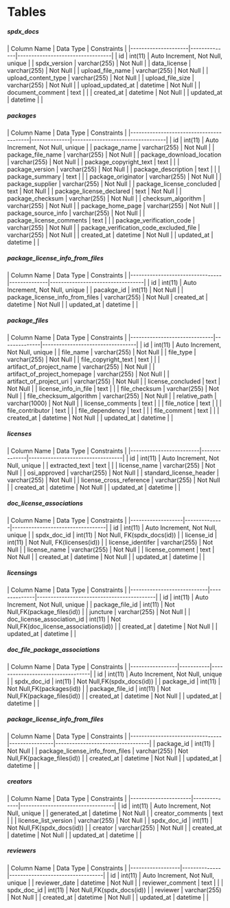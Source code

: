 Tables
======

<h5>spdx_docs</h5>
| Column Name         | Data Type    | Constraints                      |
|---------------------|--------------|----------------------------------|
| id                  | int(11)      | Auto Increment, Not Null, unique |
| spdx_version        | varchar(255) | Not Null                         |
| data_license        | varchar(255) | Not Null                         |
| upload_file_name    | varchar(255) | Not Null                         |
| upload_content_type | varchar(255) | Not Null                         |
| upload_file_size    | varchar(255) | Not Null                         |
| upload_updated_at   | datetime     | Not Null                         |
| document_comment    | text         |                                  |
| created_at          | datetime     | Not Null                         |
| updated_at          | datetime     |                                  |

<h5>packages</h5>
| Column Name                             | Data Type    | Constraints                      |
|-----------------------------------------|--------------|----------------------------------|
| id                                      | int(11)      | Auto Increment, Not Null, unique |
| package_name                            | varchar(255) | Not Null                         |
| package_file_name                       | varchar(255) | Not Null                         |
| package_download_location               | varchar(255) | Not Null                         |
| package_copyright_text                  | text         |                                  |
| package_version                         | varchar(255) | Not Null                         |
| package_description                     | text         |                                  |
| package_summary                         | text         |                                  |
| package_originator                      | varchar(255) | Not Null                         |
| package_supplier                        | varchar(255) | Not Null                         |
| package_license_concluded               | text         | Not Null                         |
| package_license_declared                | text         | Not Null                         |
| package_checksum                        | varchar(255) | Not Null                         |
| checksum_algorithm                      | varchar(255) | Not Null                         |
| package_home_page                       | varchar(255) | Not Null                         |
| package_source_info                     | varchar(255) | Not Null                         |
| package_license_comments                | text         |                                  |
| package_verification_code               | varchar(255) | Not Null                         |
| package_verification_code_excluded_file | varchar(255) | Not Null                         |
| created_at                              | datetime     | Not Null                         |
| updated_at                              | datetime     |                                  |

<h5>package_license_info_from_files</h5>
| Column Name                     | Data Type    | Constraints                      |
|---------------------------------|--------------|----------------------------------|
| id                              | int(11)      | Auto Increment, Not Null, unique |
| pacakge_id                      | int(11)      | Not Null                         |
| package_license_info_from_files | varchar(255) | Not Null
| created_at                      | datetime     | Not Null                         |
| updated_at                      | datetime     |                                  |


<h5>package_files</h5>
| Column Name                  | Data Type    | Constraints                      |
|------------------------------|--------------|----------------------------------|
| id                           | int(11)      | Auto Increment, Not Null, unique |
| file_name                    | varchar(255) | Not Null                         |
| file_type                    | varchar(255) | Not Null                         |
| file_copyright_text          | text         |                                  |
| artifact_of_project_name     | varchar(255) | Not Null                         |
| artifact_of_project_homepage | varchar(255) | Not Null                         |
| artifact_of_project_uri      | varchar(255) | Not Null                         |
| license_concluded            | text         | Not Null                         |
| license_info_in_file         | text         |                                  |
| file_checksum                | varchar(255) | Not Null                         |
| file_checksum_algorithm      | varchar(255) | Not Null                         |
| relative_path                | varchar(1000) | Not Null                         |
| license_comments             | text         |                                  |
| file_notice                  | text         |                                  |
| file_contributor             | text         |                                  |
| file_dependency              | text         |                                  |
| file_comment                 | text         |                                  |
| created_at                   | datetime     | Not Null                         |
| updated_at                   | datetime     |                                  |

<h5>licenses</h5>
| Column Name             | Data Type    | Constraints                      |
|-------------------------|--------------|----------------------------------|
| id                      | int(11)      | Auto Increment, Not Null, unique |
| extracted_text          | text         |                                  |
| license_name            | varchar(255) | Not Null                         |
| osi_approved            | varchar(255) | Not Null                         |
| standard_license_header | varchar(255) | Not Null                         |
| license_cross_reference | varchar(255) | Not Null                         |
| created_at              | datetime     | Not Null                         |
| updated_at              | datetime     |                                  |

<h5>doc_license_associations</h5>
| Column Name       | Data Type    | Constraints                      |
|-------------------|--------------|----------------------------------|
| id                | int(11)      | Auto Increment, Not Null, unique |
| spdx_doc_id       | int(11)      | Not Null, FK(spdx_docs(id))      |
| license_id        | int(11)      | Not Null, FK(licenses(id))       |
| license_identifer | varchar(255) | Not Null                         |
| license_name      | varchar(255) | Not Null                         |
| license_comment   | text         | Not Null                         |
| created_at        | datetime     | Not Null                         |
| updated_at        | datetime     |                                  |

<h5>licensings</h5>
| Column Name                | Data Type    | Constraints                               |
|----------------------------|--------------|-------------------------------------------|
| id                         | int(11)      | Auto Increment, Not Null, unique          |
| package_file_id            | int(11)      | Not Null,FK(package_files(id))            |
| juncture                   | varchar(255) | Not Null                                  |
| doc_license_association_id | int(11)      | Not Null,FK(doc_license_associations(id)) |
| created_at                 | datetime     | Not Null                                  |
| updated_at                 | datetime     |                                           |

<h5>doc_file_package_associations</h5>
| Column Name     | Data Type | Constraints                      |
|-----------------|-----------|----------------------------------|
| id              | int(11)   | Auto Increment, Not Null, unique |
| spdx_doc_id     | int(11)   | Not Null,FK(spdx_docs(id))       |
| package_id      | int(11)   | Not Null,FK(packages(id))        |
| package_file_id | int(11)   | Not Null,FK(package_files(id))   |
| created_at      | datetime  | Not Null                         |
| updated_at      | datetime  |                                  |

<h5>package_license_info_from_files</h5>
| Column Name     | Data Type | Constraints                      |
|---------------------------------|----------------|----------------------------------|
| package_id                      | int(11)        | Not Null                         |
| package_license_info_from_files | varchar(255)   | Not Null,FK(package_files(id))   |
| created_at                      | datetime       | Not Null                         |
| updated_at                      | datetime       |                                  |

<h5>creators</h5>
| Column Name          | Data Type    | Constraints                      |
|----------------------|--------------|----------------------------------|
| id                   | int(11)      | Auto Increment, Not Null, unique |
| generated_at         | datetime     | Not Null                         |
| creator_comments     | text         |                                  |
| license_list_version | varchar(255) | Not Null                         |
| spdx_doc_id          | int(11)      | Not Null,FK(spdx_docs(id))       |
| creator              | varchar(255) | Not Null                         |
| created_at           | datetime     | Not Null                         |
| updated_at           | datetime     |                                  |

<h5>reviewers</h5>
| Column Name      | Data Type    | Constraints                      |
|------------------|--------------|----------------------------------|
| id               | int(11)      | Auto Increment, Not Null, unique |
| reviewer_date    | datetime     | Not Null                         |
| reviewer_comment | text         |                                  |
| spdx_doc_id      | int(11)      | Not Null,FK(spdx_docs(id))       |
| reviewer         | varchar(255) | Not Null                         |
| created_at       | datetime     | Not Null                         |
| updated_at       | datetime     |                                  |
